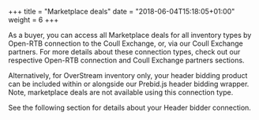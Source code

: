 +++
title = "Marketplace deals"
date = "2018-06-04T15:18:05+01:00"
weight = 6
+++

As a buyer, you can access all Marketplace deals for all inventory types by Open-RTB connection to the Coull Exchange, or, via our Coull Exchange partners.
For more details about these connection types, check out our respective Open-RTB connection and Coull Exchange partners sections.

Alternatively, for OverStream inventory only, your header bidding product can be included within or alongside our Prebid.js header bidding wrapper. Note, marketplace deals are not available using this connection type.

See the following section for details about your Header bidder connection.
